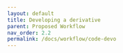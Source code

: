 ```yaml
---
layout: default
title: Developing a derivative
parent: Proposed Workflow
nav_order: 2.2
permalink: /docs/workflow/code-devo
---
```

